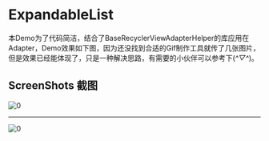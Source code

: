 # ExpandableList


本Demo为了代码简洁，结合了BaseRecyclerViewAdapterHelper的库应用在Adapter，Demo效果如下图，因为还没找到合适的Gif制作工具就传了几张图片，但是效果已经能体现了，只是一种解决思路，有需要的小伙伴可以参考下(*^▽^*)。

## ScreenShots 截图
![0](https://github.com/SuperRioo/ExpandableList/blob/master/screenshots/grid.png)

-------------------------------------------------------------------------------------------

![0](https://github.com/SuperRioo/ExpandableList/blob/master/screenshots/list.png)


